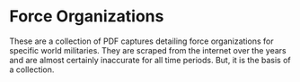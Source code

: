 # Force Organizations

These are a collection of PDF captures detailing force organizations for specific world militaries. They are scraped from the internet over the years and are almost certainly inaccurate for all time periods. But, it is the basis of a collection.
